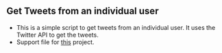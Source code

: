 ## Get Tweets from an individual user

- This is a simple script to get tweets from an individual user. It uses the Twitter API to get the tweets.
- Support file for [this](https://github.com/xanf-code/Instagram-Quotes-Page-Image-Automation) project.
